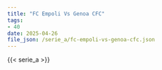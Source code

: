```yaml
---
title: "FC Empoli Vs Genoa CFC"
tags:
- 40
date: 2025-04-26
file_json: /serie_a/fc-empoli-vs-genoa-cfc.json
---
```


{{< serie_a >}}
